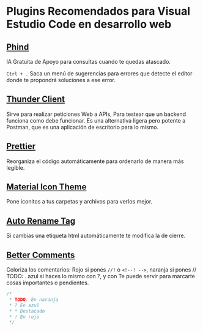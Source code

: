 # Plugins Recomendados para Visual Estudio Code en desarrollo web

## [Phind](https://marketplace.visualstudio.com/items?itemName=phind.phind)

IA Gratuita de Apoyo para consultas cuando te quedas atascado.

`Ctrl + .` Saca un menú de sugerencias para errores que detecte el editor donde te propondrá soluciones a ese error.

## [Thunder Client](https://marketplace.visualstudio.com/items?itemName=rangav.vscode-thunder-client)

Sirve para realizar peticiones Web a APIs, Para testear que un backend funciona como debe funcionar. Es una alternativa ligera pero potente a Postman, que es una aplicación de escritorio para lo mismo.

## [Prettier](https://marketplace.visualstudio.com/items?itemName=esbenp.prettier-vscode)

Reorganiza el código automáticamente para ordenarlo de manera más legible.

## [Material Icon Theme](https://marketplace.visualstudio.com/items?itemName=PKief.material-icon-theme)

Pone iconitos a tus carpetas y archivos para verlos mejor.

## [Auto Rename Tag](https://marketplace.visualstudio.com/items?itemName=formulahendry.auto-rename-tag)

Si cambias una etiqueta html automáticamente te modifica la de cierre.

## [Better Comments](https://marketplace.visualstudio.com/items?itemName=aaron-bond.better-comments)

Coloriza los comentarios: Rojo si pones `//!` o `<!--! -->`, naranja si pones // TODO: <!-- TODO -->. azul si haces lo mismo con ?, y con
Te puede servir para marcarte cosas importantes o pendientes.

```javascript
/*
 * TODO: En naranja
 * ? En azul
 * * Destacado
 * ! En rojo
 */
```
